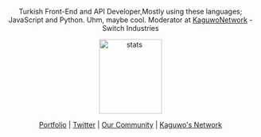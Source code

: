 <p align="center">Turkish Front-End and API Developer,Mostly using these languages; JavaScript and Python. Uhm, maybe cool. Moderator at <a href="https://github.com/KaguwoNetwork">KaguwoNetwork</a> - Switch Industries</p>
<p align="center">
  <img src="https://github-readme-stats.vercel.app/api?username=alfredsaveron&count_private=true&show_icons=true&theme=dark&hide_border=true" width="50%" height="150px" alt="stats" />
</p>
<p align="center">
  <a href="https://alfreddo.ga" target="_blank">Portfolio</a>
  |
  <a href="https://twitter.com/alfredsaveron" target="_blank">Twitter</a>
  |
  <a href="https://kaguwo.com/discord" target="_blank">Our Community</a>
  |
  <a href="https://github.com/KaguwoNetwork" target="_blank">Kaguwo's Network</a>
</p>

